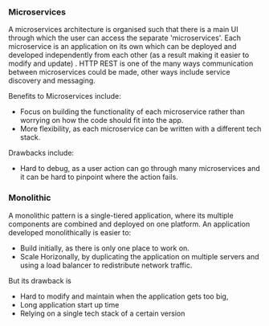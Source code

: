 ### Microservices

A microservices architecture is organised such that there is a main UI through which the user can access the separate 'microservices'. Each microservice is an application on its own which can be deployed and developed independently from each other (as a result making it easier to modify and update) . HTTP REST is one of the many ways communication between microservices could be made, other ways include service discovery and messaging.

Benefits to Microservices include:
* Focus on building the functionality of each microservice rather than worrying on how the code should fit into the app. 
* More flexibility, as each microservice can be written with a different tech stack. 

Drawbacks include:
* Hard to debug, as a user action can go through many microservices and it can be hard to pinpoint where the action fails.

### Monolithic

A monolithic pattern is a single-tiered application, where its multiple components are combined and deployed on one platform. 
An application developed monolithically is easier to:
* Build initially, as there is only one place to work on. 
* Scale Horizonally, by duplicating the application on multiple servers and using a load balancer to redistribute network traffic.</br>

But its drawback is 
* Hard to modify and maintain when the application gets too big,
* Long application start up time
* Relying on a single tech stack of a certain version


